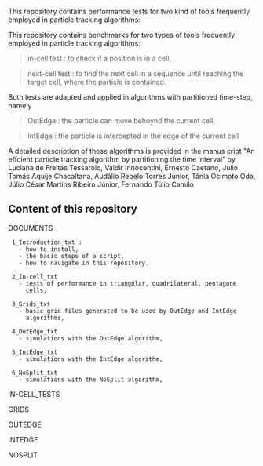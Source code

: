   
   This repository contains performance tests for two kind of tools 
   frequently employed in particle tracking algorithms: 
   
   This repository contains benchmarks for two types of tools
   frequently employed in particle tracking algorithms:
   
   > in-cell test : to check if a position is in a cell,
     
   > next-cell test : to find the next cell in a sequence until reaching 
     the target cell, where the particle is contained.
     
   Both tests are adapted and applied in algorithms with partitioned 
   time-step, namely 
   
   > OutEdge : the particle can move behoynd the current cell,
   
   > IntEdge : the particle is intercepted in the edge of the current 
               cell
               
   A detailed description of these algorithms is provided in the manus
   cript "An effcient particle tracking algorithm by partitioning the time 
   interval" by Luciana de Freitas Tessarolo, Valdir Innocentini, 
   Ernesto Caetano, Julio Tomás Aquije Chacaltana, Audálio Rebelo Torres 
   Júnior, Tânia Ocimoto Oda, Júlio César Martins Ribeiro Júnior, 
   Fernando Túlio Camilo
            
 Content of this repository 
 --------------------------
   
   DOCUMENTS
   
     1_Introduction_txt : 
       - how to install, 
       - the basic steps of a script, 
       - how to navigate in this repository. 
       
     2_In-cell_txt
       - tests of performance in triangular, quadrilateral, pentagone 
         cells,
         
     3_Grids_txt
       - basic grid files generated to be used by OutEdge and IntEdge 
         algorithms,
         
     4_OutEdge_txt
       - simulations with the OutEdge algorithm,
       
     5_IntEdge_txt
       - simulations with the IntEdge algorithm,
       
     6_NoSplit_txt  
       - simulations with the NoSplit algorithm,
       
   IN-CELL_TESTS 
   
   GRIDS
    
   OUTEDGE
   
   INTEDGE
   
   NOSPLIT
     
